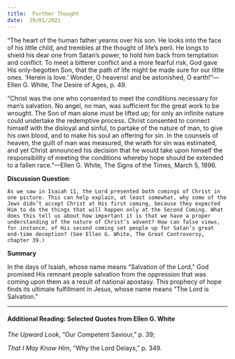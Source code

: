 ```yaml
---
title:  Further Thought
date:  29/01/2021
---
```


“The heart of the human father yearns over his son. He looks into the face of his little child, and trembles at the thought of life’s peril. He longs to shield his dear one from Satan’s power, to hold him back from temptation and conflict. To meet a bitterer conflict and a more fearful risk, God gave His only-begotten Son, that the path of life might be made sure for our little ones. ‘Herein is love.’ Wonder, O heavens! and be astonished, O earth!”—Ellen G. White, The Desire of Ages, p. 49.

“Christ was the one who consented to meet the conditions necessary for man’s salvation. No angel, no man, was sufficient for the great work to be wrought. The Son of man alone must be lifted up; for only an infinite nature could undertake the redemptive process. Christ consented to connect himself with the disloyal and sinful, to partake of the nature of man, to give his own blood, and to make his soul an offering for sin. In the counsels of heaven, the guilt of man was measured, the wrath for sin was estimated, and yet Christ announced his decision that he would take upon himself the responsibility of meeting the conditions whereby hope should be extended to a fallen race.”—Ellen G. White, The Signs of the Times, March 5, 1896.

**Discussion Question**:

`As we saw in Isaiah 11, the Lord presented both comings of Christ in one picture. This can help explain, at least somewhat, why some of the Jews didn’t accept Christ at His first coming, because they expected Him to do the things that will happen only at the Second Coming. What does this tell us about how important it is that we have a proper understanding of the nature of Christ’s advent? How can false views, for instance, of His second coming set people up for Satan’s great end-time deception? (See Ellen G. White, The Great Controversy, chapter 39.)`

**Summary**

In the days of Isaiah, whose name means “Salvation of the Lord,” God promised His remnant people salvation from the oppression that was coming upon them as a result of national apostasy. This prophecy of hope finds its ultimate fulfillment in Jesus, whose name means “The Lord is Salvation.”

---

#### Additional Reading: Selected Quotes from Ellen G. White

_The Upward Look_, “Our Competent Saviour,” p. 39;

_That I May Know Him_, “Why the Lord Delays,” p. 349.